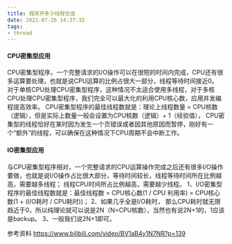 ```yaml
---
title: 程序开多少线程合适
date: 2021-07-26 14:37:32
tags:
- thread
---
```

#### CPU密集型应用
CPU密集型程序，一个完整请求的I/O操作可以在很短的时间内完成，CPU还有很多运算要处理，也就是说CPU运算的比例占很大一部分，线程等待时间接近0。
对于单核CPU处理CPU密集型程序，这种情况不太适合使用多线程，对于多核CPU处理CPU密集型程序，我们完全可以最大化的利用CPU核心数，应用并发编程提高效率。
CPU密集型程序的最佳线程数就是：理论上线程数量 = CPU核数（逻辑），但是实际上数量一般会设置为CPU核数（逻辑）+ 1（经验值），
CPU密集型的线程恰好在某时因为发生一个页错误或者因其他原因而暂停，刚好有一个“额外”的线程，可以确保在这种情况下CPU周期不会中断工作。


#### IO密集型应用
与CPU密集型程序相对，一个完整请求的CPU运算操作完成之后还有很多I/O操作要做，也就是说I/O操作占比很大部分，等待时间较长，线程等待时间所在比例越高，需要越多线程；
线程CPU时间所占比例越高，需要越少线程。
1、I/O密集型程序的最佳线程数就是：最佳线程数 = CPU核心数(1 / CPU 利用率) = CPU核心数(1 + (I/O耗时 / CPU耗时))；
2、如果几乎全是I/O耗时， 那么CPU耗时就无限趋近于0，所以纯理论就可以说是2N（N=CPU核数），当然也有说2N+1的，1应该是backup。
3、一般我们说2N+1即可。


参考资料 https://www.bilibili.com/video/BV1aB4y1N7NR?p=139



